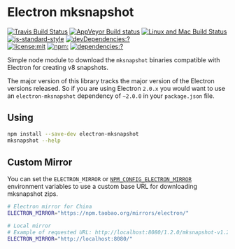 # Electron mksnapshot

[![Travis Build Status](https://travis-ci.org/electron/mksnapshot.svg?branch=master)](https://travis-ci.org/electron/mksnapshot)
[![AppVeyor Build status](https://ci.appveyor.com/api/projects/status/ugparq4awqbf4fq5/branch/master?svg=true)](https://ci.appveyor.com/project/electron-bot/mksnapshot/branch/master)
[![Linux and Mac Build Status](https://circleci.com/gh/electron/mksnapshot/tree/master.svg?style=shield)](https://circleci.com/gh/electron/mksnapshot/tree/master)
<br>
[![js-standard-style](https://img.shields.io/badge/code%20style-standard-brightgreen.svg?style=flat)](http://standardjs.com/)
[![devDependencies:?](https://img.shields.io/david/electron/mksnapshot.svg)](https://david-dm.org/electron/mksnapshot)
<br>
[![license:mit](https://img.shields.io/badge/license-mit-blue.svg)](https://opensource.org/licenses/MIT)
[![npm:](https://img.shields.io/npm/v/electron-mksnapshot.svg)](https://www.npmjs.com/packages/electron-mksnapshot)
[![dependencies:?](https://img.shields.io/npm/dm/electron-mksnapshot.svg)](https://www.npmjs.com/packages/electron-mksnapshot)

Simple node module to download the `mksnapshot` binaries compatible with
Electron for creating v8 snapshots.

The major version of this library tracks the major version of the Electron
versions released. So if you are using Electron `2.0.x` you would want to use
an `electron-mksnapshot` dependency of `~2.0.0` in your `package.json` file.

## Using

```sh
npm install --save-dev electron-mksnapshot
mksnapshot --help
```

## Custom Mirror

You can set the `ELECTRON_MIRROR` or [`NPM_CONFIG_ELECTRON_MIRROR`](https://docs.npmjs.com/misc/config#environment-variables)
environment variables to use a custom base URL for downloading mksnapshot zips.

```sh
# Electron mirror for China
ELECTRON_MIRROR="https://npm.taobao.org/mirrors/electron/"

# Local mirror
# Example of requested URL: http://localhost:8080/1.2.0/mksnapshot-v1.2.0-darwin-x64.zip
ELECTRON_MIRROR="http://localhost:8080/"
```
